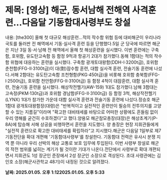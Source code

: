 # **제목: [영상] 해군, 동서남해 전해역 사격훈련…다음달 기동함대사령부도 창설**

  내용: [the300] 올해 첫 대규모 해상훈련…적의 작수함 위협 등에 대비해군이 우리나라 국토를 둘러싼 전 해역에서 기동·실사격 훈련 등을 단행했다.5일 군 당국에 따르면 해군은 지난 3일 동·서·남해 전 해역에서 올해 첫 해상훈련을 실시했다. 이번 훈련에는 구축함, 호위함, 유도탄고속함 등 함정 9척과 항공기 2대가 참가했다.동해 1함대는 적의 작수함 위협에 대응하는 훈련을 실시했다. 구축함 광개토대왕함(DDH-Ⅰ·3200t급), 호위함 춘천함(FFG-Ⅱ·3100t급)이 대(對)잠수함 훈련, 대함 실사격 훈련, 전술기동 훈련에 나섰다.서해 2함대는 유도탄고속함 조천형함(PKG·450t급)을 비롯해 호위함 충북함(FFG-Ⅰ·2500t급), 호위함 천안함(FFG-Ⅱ·3100t급) 등 함정 4척이 대잠훈련, 대함 실사격 훈련, 전술기동 훈련을 실시했다. 해상작전헬기(AW-159) 1대도 참가했다.남해 3함대는 고속정(PKM·130t급)과 호위함 경남함(FFG-Ⅱ·3100t급) 등 함정 3척, 해상작전헬기(LYNX) 1대가 참가한 가운데 대함 실사격 훈련과 전술기동 훈련에 나섰다.정승호 해군 1함대 광개토대왕함장(대령)은 "반복적이고 실전적인 훈련만이 필승의 전투의지를 고양할 수 있는 지름길"이라며 "확고한 대비태세를 바탕으로 어떠한 상황에도 흔들림 없이 우리 영해를 굳건히 수호하겠다"고 했다.양용모 해군참모총장(대장)은 해상초계기(P-8A)에 탑승해 서해 상공을 비행하면서 훈련을 지도했다. 양 총장은 현장 지휘관들에게 "실전적 훈련으로 확고한 대비태세를 확립하라"고 지시했다.해군은 다음달 1일부로 제7기동전단을 확대 개편해 '기동함대사령부'를 창설한다. 기동함대 전력은 유사시 분쟁 지역 뿐 아니라 우리 선박의 해상 교통로 보호 임무에 투입된다. 이번 사령부 창설로 해군의 작전 범위를 넓히는 계기가 될 것이란 기대가 나온다.전단에서 사령부로 확대 개편되면서 지휘관도 1성 장군인 준장에서 2성 장군인 소장으로 격상된다. 초대 사령관에는 김인호 소장(해군사관학교 48기)이 내정된 것으로 알려졌다.

  **날짜: 2025.01.05. 오후 1:122025.01.05. 오후 5:33**